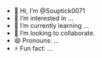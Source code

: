 - 👋 Hi, I’m @Souptick0071
- 👀 I’m interested in ...
- 🌱 I’m currently learning ...
- 💞️ I’m looking to collaborate.
- 😄 Pronouns: ...
- ⚡ Fun fact: ...

<!---
Souptick0071/Souptick0071 is a ✨ special ✨ repository because its `README.md` (this file) appears on your GitHub profile.
You can click the Preview link to take a look at your changes.
--->
